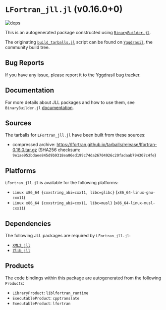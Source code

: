 # `LFortran_jll.jl` (v0.16.0+0)

[![deps](https://juliahub.com/docs/LFortran_jll/deps.svg)](https://juliahub.com/ui/Packages/LFortran_jll/cQBEu?page=2)

This is an autogenerated package constructed using [`BinaryBuilder.jl`](https://github.com/JuliaPackaging/BinaryBuilder.jl).

The originating [`build_tarballs.jl`](https://github.com/JuliaPackaging/Yggdrasil/blob/c387acdad8dcdb7f3879d4f66bb8e3afcb3c5324/L/LFortran/build_tarballs.jl) script can be found on [`Yggdrasil`](https://github.com/JuliaPackaging/Yggdrasil/), the community build tree.

## Bug Reports

If you have any issue, please report it to the Yggdrasil [bug tracker](https://github.com/JuliaPackaging/Yggdrasil/issues).

## Documentation

For more details about JLL packages and how to use them, see `BinaryBuilder.jl` [documentation](https://docs.binarybuilder.org/stable/jll/).

## Sources

The tarballs for `LFortran_jll.jl` have been built from these sources:

* compressed archive: https://lfortran.github.io/tarballs/release/lfortran-0.16.0.tar.gz (SHA256 checksum: `9e1ae952bdaee845d9b9318ea06ed199c74da26704926c20fadaab794307c4fe`)

## Platforms

`LFortran_jll.jl` is available for the following platforms:

* `Linux x86_64 {cxxstring_abi=cxx11, libc=glibc}` (`x86_64-linux-gnu-cxx11`)
* `Linux x86_64 {cxxstring_abi=cxx11, libc=musl}` (`x86_64-linux-musl-cxx11`)

## Dependencies

The following JLL packages are required by `LFortran_jll.jl`:

* [`XML2_jll`](https://github.com/JuliaBinaryWrappers/XML2_jll.jl)
* [`Zlib_jll`](https://github.com/JuliaBinaryWrappers/Zlib_jll.jl)

## Products

The code bindings within this package are autogenerated from the following `Products`:

* `LibraryProduct`: `liblfortran_runtime`
* `ExecutableProduct`: `cpptranslate`
* `ExecutableProduct`: `lfortran`
